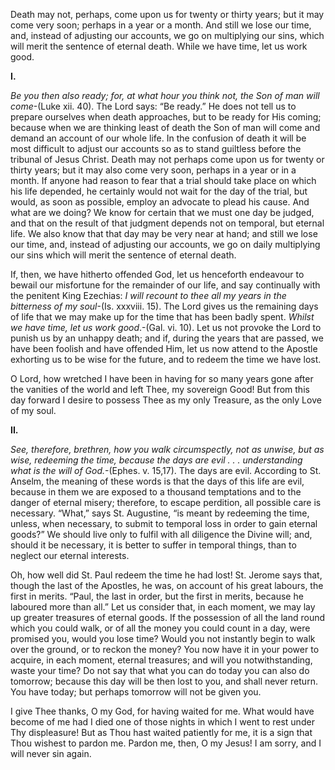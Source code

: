 
Death may not, perhaps, come upon us for twenty or thirty years; but it may come very soon; perhaps in a year or a month. And still we lose our time, and, instead of adjusting our accounts, we go on multiplying our sins, which will merit the sentence of eternal death. While we have time, let us work good.

**I.**

_Be you then also ready; for, at what hour you think not, the Son of man will come_-(Luke xii. 40). The Lord says: “Be ready.” He does not tell us to prepare ourselves when death approaches, but to be ready for His coming; because when we are thinking least of death the Son of man will come and demand an account of our whole life. In the confusion of death it will be most difficult to adjust our accounts so as to stand guiltless before the tribunal of Jesus Christ. Death may not perhaps come upon us for twenty or thirty years; but it may also come very soon, perhaps in a year or in a month. If anyone had reason to fear that a trial should take place on which his life depended, he certainly would not wait for the day of the trial, but would, as soon as possible, employ an advocate to plead his cause. And what are we doing? We know for certain that we must one day be judged, and that on the result of that judgment depends not on temporal, but eternal life. We also know that that day may be very near at hand; and still we lose our time, and, instead of adjusting our accounts, we go on daily multiplying our sins which will merit the sentence of eternal death.

If, then, we have hitherto offended God, let us henceforth endeavour to bewail our misfortune for the remainder of our life, and say continually with the penitent King Ezechias: _I will recount to thee all my years in the bitterness of my soul_-(Is. xxxviii. 15). The Lord gives us the remaining days of life that we may make up for the time that has been badly spent. _Whilst we have time, let us work good_.-(Gal. vi. 10). Let us not provoke the Lord to punish us by an unhappy death; and if, during the years that are passed, we have been foolish and have offended Him, let us now attend to the Apostle exhorting us to be wise for the future, and to redeem the time we have lost.

O Lord, how wretched I have been in having for so many years gone after the vanities of the world and left Thee, my sovereign Good! But from this day forward I desire to possess Thee as my only Treasure, as the only Love of my soul.

**II.**

_See, therefore, brethren, how you walk circumspectly, not as unwise, but as wise, redeeming the time, because the days are evil . . . understanding what is the will of God._-(Ephes. v. 15,17). The days are evil. According to St. Anselm, the meaning of these words is that the days of this life are evil, because in them we are exposed to a thousand temptations and to the danger of eternal misery; therefore, to escape perdition, all possible care is necessary. “What,” says St. Augustine, “is meant by redeeming the time, unless, when necessary, to submit to temporal loss in order to gain eternal goods?” We should live only to fulfil with all diligence the Divine will; and, should it be necessary, it is better to suffer in temporal things, than to neglect our eternal interests.

Oh, how well did St. Paul redeem the time he had lost! St. Jerome says that, though the last of the Apostles, he was, on account of his great labours, the first in merits. “Paul, the last in order, but the first in merits, because he laboured more than all.” Let us consider that, in each moment, we may lay up greater treasures of eternal goods. If the possession of all the land round which you could walk, or of all the money you could count in a day, were promised you, would you lose time? Would you not instantly begin to walk over the ground, or to reckon the money? You now have it in your power to acquire, in each moment, eternal treasures; and will you notwithstanding, waste your time? Do not say that what you can do today you can also do tomorrow; because this day will be then lost to you, and shall never return. You have today; but perhaps tomorrow will not be given you.

I give Thee thanks, O my God, for having waited for me. What would have become of me had I died one of those nights in which I went to rest under Thy displeasure! But as Thou hast waited patiently for me, it is a sign that Thou wishest to pardon me. Pardon me, then, O my Jesus! I am sorry, and I will never sin again.

